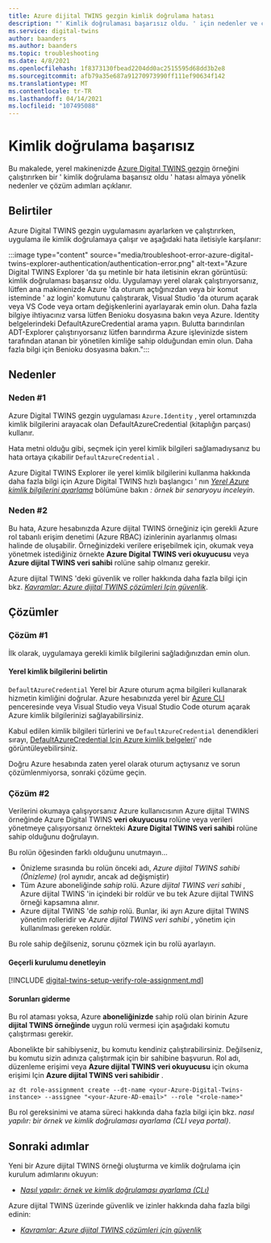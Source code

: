 ```yaml
---
title: Azure dijital TWINS gezgin kimlik doğrulama hatası
description: "' Kimlik doğrulaması başarısız oldu. ' için nedenler ve çözümler Azure Digital TWINS Explorer 'da."
ms.service: digital-twins
author: baanders
ms.author: baanders
ms.topic: troubleshooting
ms.date: 4/8/2021
ms.openlocfilehash: 1f8373130fbead2204dd0ac2515595d68dd3b2e8
ms.sourcegitcommit: afb79a35e687a91270973990ff111ef90634f142
ms.translationtype: MT
ms.contentlocale: tr-TR
ms.lasthandoff: 04/14/2021
ms.locfileid: "107495088"
---
```

# <a name="authentication-failed"></a>Kimlik doğrulama başarısız

Bu makalede, yerel makinenizde [Azure Digital TWINS gezgin](/samples/azure-samples/digital-twins-explorer/digital-twins-explorer/) örneğini çalıştırırken bir ' kimlik doğrulama başarısız oldu ' hatası almaya yönelik nedenler ve çözüm adımları açıklanır. 

## <a name="symptoms"></a>Belirtiler

Azure Digital TWINS gezgin uygulamasını ayarlarken ve çalıştırırken, uygulama ile kimlik doğrulamaya çalışır ve aşağıdaki hata iletisiyle karşılanır:

:::image type="content" source="media/troubleshoot-error-azure-digital-twins-explorer-authentication/authentication-error.png" alt-text="Azure Digital TWINS Explorer 'da şu metinle bir hata iletisinin ekran görüntüsü: kimlik doğrulaması başarısız oldu. Uygulamayı yerel olarak çalıştırıyorsanız, lütfen ana makinenizde Azure 'da oturum açtığınızdan veya bir komut isteminde ' az login' komutunu çalıştırarak, Visual Studio 'da oturum açarak veya VS Code veya ortam değişkenlerini ayarlayarak emin olun. Daha fazla bilgiye ihtiyacınız varsa lütfen Benioku dosyasına bakın veya Azure. Identity belgelerindeki DefaultAzureCredential arama yapın. Bulutta barındırılan ADT-Explorer çalıştırıyorsanız lütfen barındırma Azure işlevinizde sistem tarafından atanan bir yönetilen kimliğe sahip olduğundan emin olun. Daha fazla bilgi için Benioku dosyasına bakın.":::

## <a name="causes"></a>Nedenler

### <a name="cause-1"></a>Neden #1

Azure Digital TWINS gezgin uygulaması [](/dotnet/api/azure.identity.defaultazurecredential) `Azure.Identity` , yerel ortamınızda kimlik bilgilerini arayacak olan DefaultAzureCredential (kitaplığın parçası) kullanır.

Hata metni olduğu gibi, seçmek için yerel kimlik bilgileri sağlamadıysanız bu hata ortaya çıkabilir `DefaultAzureCredential` .

Azure Digital TWINS Explorer ile yerel kimlik bilgilerini kullanma hakkında daha fazla bilgi için Azure Digital TWINS hızlı başlangıcı ' nın [*Yerel Azure kimlik bilgilerini ayarlama*](quickstart-adt-explorer.md#set-up-local-azure-credentials) bölümüne bakın *: örnek bir senaryoyu inceleyin*.

### <a name="cause-2"></a>Neden #2

Bu hata, Azure hesabınızda Azure dijital TWINS örneğiniz için gerekli Azure rol tabanlı erişim denetimi (Azure RBAC) izinlerinin ayarlanmış olması halinde de oluşabilir. Örneğinizdeki verilere erişebilmek için, okumak veya yönetmek istediğiniz örnekte **Azure Digital TWINS veri okuyucusu** veya **Azure dijital TWINS veri sahibi** rolüne sahip olmanız gerekir. 

Azure dijital TWINS 'deki güvenlik ve roller hakkında daha fazla bilgi için bkz. [*Kavramlar: Azure dijital TWINS çözümleri Için güvenlik*](concepts-security.md).

## <a name="solutions"></a>Çözümler

### <a name="solution-1"></a>Çözüm #1

İlk olarak, uygulamaya gerekli kimlik bilgilerini sağladığınızdan emin olun.

#### <a name="provide-local-credentials"></a>Yerel kimlik bilgilerini belirtin

`DefaultAzureCredential` Yerel bir Azure oturum açma bilgileri kullanarak hizmetin kimliğini doğrular. Azure hesabınızda yerel bir [Azure CLI](/cli/azure/install-azure-cli) penceresinde veya Visual Studio veya Visual Studio Code oturum açarak Azure kimlik bilgilerinizi sağlayabilirsiniz.

Kabul edilen kimlik bilgileri türlerini ve `DefaultAzureCredential` denendikleri sırayı, [DefaultAzureCredential Için Azure kimlik belgeleri](/dotnet/api/overview/azure/identity-readme#defaultazurecredential)' nde görüntüleyebilirsiniz.

Doğru Azure hesabında zaten yerel olarak oturum açtıysanız ve sorun çözümlenmiyorsa, sonraki çözüme geçin.

### <a name="solution-2"></a>Çözüm #2

Verilerini okumaya çalışıyorsanız Azure kullanıcısının Azure dijital TWINS örneğinde Azure Digital TWINS **veri okuyucusu** rolüne veya verileri yönetmeye çalışıyorsanız örnekteki **Azure Digital TWINS veri sahibi** rolüne sahip olduğunu doğrulayın.

Bu rolün öğesinden farklı olduğunu unutmayın...
* Önizleme sırasında bu rolün önceki adı, *Azure dijital TWINS sahibi (Önizleme)* (rol aynıdır, ancak ad değişmiştir)
* Tüm Azure aboneliğinde *sahip* rolü. Azure *dijital TWINS veri sahibi* , Azure dijital TWINS 'in içindeki bir roldür ve bu tek Azure dijital TWINS örneği kapsamına alınır.
* Azure dijital TWINS 'de *sahip* rolü. Bunlar, iki ayrı Azure dijital TWINS yönetim rolleridir ve *Azure dijital TWINS veri sahibi* , yönetim için kullanılması gereken roldür.

 Bu role sahip değilseniz, sorunu çözmek için bu rolü ayarlayın.

#### <a name="check-current-setup"></a>Geçerli kurulumu denetleyin

[!INCLUDE [digital-twins-setup-verify-role-assignment.md](../../includes/digital-twins-setup-verify-role-assignment.md)]

#### <a name="fix-issues"></a>Sorunları giderme 

Bu rol ataması yoksa, Azure **aboneliğinizde** sahip rolü olan birinin Azure **dijital TWINS örneğinde** uygun rolü vermesi için aşağıdaki komutu çalıştırması gerekir. 

Abonelikte bir sahibiyseniz, bu komutu kendiniz çalıştırabilirsiniz. Değilseniz, bu komutu sizin adınıza çalıştırmak için bir sahibine başvurun. Rol adı, düzenleme erişimi veya **Azure dijital TWINS veri okuyucusu** için okuma erişimi Için **Azure dijital TWINS veri sahibidir** .

```azurecli-interactive
az dt role-assignment create --dt-name <your-Azure-Digital-Twins-instance> --assignee "<your-Azure-AD-email>" --role "<role-name>"
```

Bu rol gereksinimi ve atama süreci hakkında daha fazla bilgi için bkz. *nasıl yapılır: bir örnek ve kimlik doğrulaması ayarlama (CLI veya portal)*. [](how-to-set-up-instance-CLI.md#set-up-user-access-permissions)

## <a name="next-steps"></a>Sonraki adımlar

Yeni bir Azure dijital TWINS örneği oluşturma ve kimlik doğrulama için kurulum adımlarını okuyun:
* [*Nasıl yapılır: örnek ve kimlik doğrulaması ayarlama (CLı)*](how-to-set-up-instance-cli.md)

Azure dijital TWINS üzerinde güvenlik ve izinler hakkında daha fazla bilgi edinin:
* [*Kavramlar: Azure dijital TWINS çözümleri için güvenlik*](concepts-security.md)
